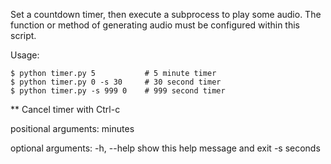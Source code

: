 Set a countdown timer, then execute a subprocess to play some audio. 
The function or method of generating audio must be configured within this script.

Usage:

    $ python timer.py 5           # 5 minute timer 
    $ python timer.py 0 -s 30     # 30 second timer
    $ python timer.py -s 999 0    # 999 second timer

** Cancel timer with Ctrl-c

positional arguments:
  minutes     <the number of minutes to countdown>

optional arguments:
  -h, --help  show this help message and exit
  -s seconds  <the number of seconds to countdown>
